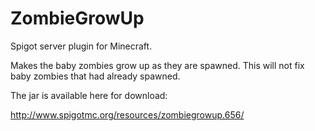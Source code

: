 ZombieGrowUp
============
Spigot server plugin for Minecraft.

Makes the baby zombies grow up as they are spawned.
This will not fix baby zombies that had already spawned.

The jar is available here for download:

http://www.spigotmc.org/resources/zombiegrowup.656/
